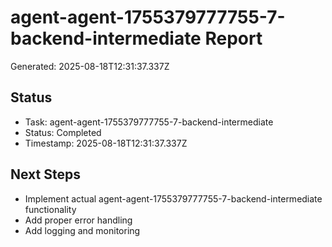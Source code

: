 # agent-agent-1755379777755-7-backend-intermediate Report

Generated: 2025-08-18T12:31:37.337Z

## Status
- Task: agent-agent-1755379777755-7-backend-intermediate
- Status: Completed
- Timestamp: 2025-08-18T12:31:37.337Z

## Next Steps
- Implement actual agent-agent-1755379777755-7-backend-intermediate functionality
- Add proper error handling
- Add logging and monitoring
